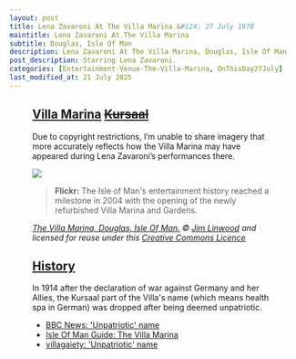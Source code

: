 ```yaml
---
layout: post
title: Lena Zavaroni At The Villa Marina &#124; 27 July 1978
maintitle: Lena Zavaroni At The Villa Marina
subtitle: Douglas, Isle Of Man
description: Lena Zavaroni At The Villa Marina, Douglas, Isle Of Man
post_description: Starring Lena Zavaroni.
categories: [Entertainment-Venue-The-Villa-Marina, OnThisDay27July]
last_modified_at: 21 July 2025
---
```


<figure class="fig3">
<div class="CardLayout">
<div class="CardItem"><h2 id="infobox1" class="infobox"><a href="#infobox1">Villa Marina</a> <a href="#infobox2"><s>Kursaal</s></a></h2>
<div class="CardItem split">
<p>Due to copyright restrictions, I’m unable to share imagery that more accurately reflects how the Villa Marina may have appeared during Lena Zavaroni’s performances there.</p>
<img src="https://live.staticflickr.com/3552/3826412639_c8e5809d00_z.jpg" class="full-width " />
<p></P>
<blockquote><strong>Flickr:</strong> The Isle of Man's entertainment history reached a milestone in 2004 with the opening of the newly refurbished Villa Marina and Gardens.</blockquote>
<cite><a href="https://www.flickr.com/photos/brighton/3826412639">The Villa Marina, Douglas, Isle Of Man.</a> &copy; <a href="https://www.flickr.com/photos/brighton/">Jim Linwood</a> and licensed for reuse under this <a href="https://creativecommons.org/licenses/by/2.0/">Creative Commons Licence</a></cite>
</div></div></div>
</figure>

<figure class="fig3">
<div class="CardLayout">
<div class="CardItem"><h2 id="infobox2" class="infobox"><a href="#infobox2">History</a></h2>
<div class="CardItem split">
<p>In 1914 after the declaration of war against Germany and her Allies, the Kursaal part of the Villa's name (which means health spa in German) was dropped after being deemed unpatriotic.</p>
<ul>
<li><a class="external-link" href="https://www.bbc.co.uk/news/world-europe-isle-of-man-23273896#:~:text=of%20their%20fame.-,%27Unpatriotic%27%20name,-In%201914%20after">BBC News: 'Unpatriotic' name</a></li>
<li><a class="external-link" href="https://www.iomguide.com/villamarina.php#:~:text=along%20the%20Promenade.-,History,-The%20Villa%20Marina">Isle Of Man Guide: The Villa Marina</a></li>
<li><a class="external-link" href="https://www.villagaiety.com/about-us/history/#:~:text=In%201914%20after%20the%20declaration%20of%20war%20against%20Germany%20and%20her%20Allies%2C%20the%20Kursaal%20part%20of%20the%20Villa%27s%20name%20(which%20means%20health%20spa%20in%20German)%20was%20dropped%20after%20being%20deemed%20unpatriotic.">villagaiety: 'Unpatriotic' name</a></li>
</ul>
</div></div></div>
</figure>
